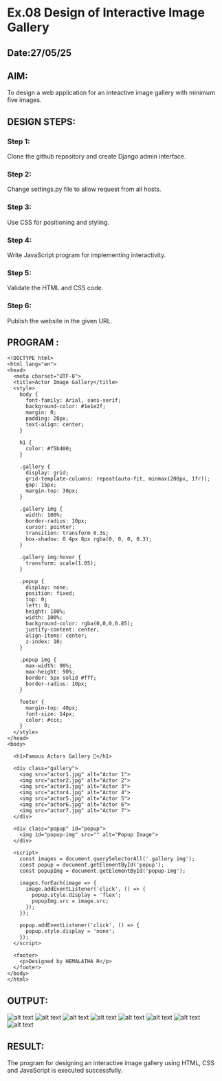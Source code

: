 # Ex.08 Design of Interactive Image Gallery
## Date:27/05/25

## AIM:
To design a web application for an inteactive image gallery with minimum five images.

## DESIGN STEPS:

### Step 1:
Clone the github repository and create Django admin interface.

### Step 2:
Change settings.py file to allow request from all hosts.

### Step 3:
Use CSS for positioning and styling.

### Step 4:
Write JavaScript program for implementing interactivity.

### Step 5:
Validate the HTML and CSS code.

### Step 6:
Publish the website in the given URL.

## PROGRAM :
~~~
<!DOCTYPE html>
<html lang="en">
<head>
  <meta charset="UTF-8">
  <title>Actor Image Gallery</title>
  <style>
    body {
      font-family: Arial, sans-serif;
      background-color: #1e1e2f;
      margin: 0;
      padding: 20px;
      text-align: center;
    }

    h1 {
      color: #f5b400;
    }

    .gallery {
      display: grid;
      grid-template-columns: repeat(auto-fit, minmax(200px, 1fr));
      gap: 15px;
      margin-top: 30px;
    }

    .gallery img {
      width: 100%;
      border-radius: 10px;
      cursor: pointer;
      transition: transform 0.3s;
      box-shadow: 0 4px 8px rgba(0, 0, 0, 0.3);
    }

    .gallery img:hover {
      transform: scale(1.05);
    }

    .popup {
      display: none;
      position: fixed;
      top: 0;
      left: 0;
      height: 100%;
      width: 100%;
      background-color: rgba(0,0,0,0.85);
      justify-content: center;
      align-items: center;
      z-index: 10;
    }

    .popup img {
      max-width: 90%;
      max-height: 90%;
      border: 5px solid #fff;
      border-radius: 10px;
    }

    footer {
      margin-top: 40px;
      font-size: 14px;
      color: #ccc;
    }
  </style>
</head>
<body>

  <h1>Famous Actors Gallery 🎥</h1>

  <div class="gallery">
    <img src="actor1.jpg" alt="Actor 1">
    <img src="actor2.jpg" alt="Actor 2">
    <img src="actor3.jpg" alt="Actor 3">
    <img src="actor4.jpg" alt="Actor 4">
    <img src="actor5.jpg" alt="Actor 5">
    <img src="actor6.jpg" alt="Actor 6">
    <img src="actor7.jpg" alt="Actor 7">
  </div>

  <div class="popup" id="popup">
    <img id="popup-img" src="" alt="Popup Image">
  </div>

  <script>
    const images = document.querySelectorAll('.gallery img');
    const popup = document.getElementById('popup');
    const popupImg = document.getElementById('popup-img');

    images.forEach(image => {
      image.addEventListener('click', () => {
        popup.style.display = 'flex';
        popupImg.src = image.src;
      });
    });

    popup.addEventListener('click', () => {
      popup.style.display = 'none';
    });
  </script>

  <footer>
    <p>Designed by HEMALATHA R</p>
  </footer>
</body>
</html>
~~~

## OUTPUT:
![alt text](<Screenshot (73).png>)
![alt text](<Screenshot (74).png>)
![alt text](<Screenshot (77).png>)
![alt text](<Screenshot (78).png>)
![alt text](<Screenshot (79).png>)
![alt text](<Screenshot (80).png>)
![alt text](<Screenshot (81).png>)
![alt text](<Screenshot (82).png>)
## RESULT:
The program for designing an interactive image gallery using HTML, CSS and JavaScript is executed successfully.
